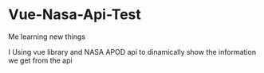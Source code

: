 # Vue-Nasa-Api-Test
Me learning new things 

I Using vue library and NASA APOD api to dinamically show the information we get from the api

